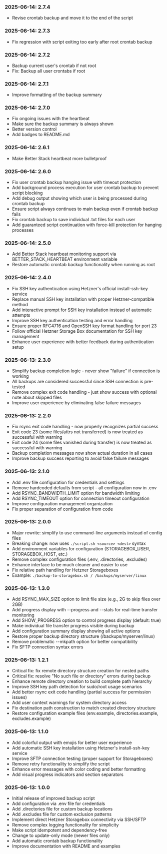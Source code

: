 ### 2025-06-14: 2.7.4

* Revise crontab backup and move it to the end of the script

### 2025-06-14: 2.7.3

* Fix regression with script exiting too early after root crontab backup

### 2025-06-14: 2.7.2

* Backup current user's crontab if not root
* Fix: Backup all user crontabs if root

### 2025-06-14: 2.7.1

* Improve formatting of the backup summary

### 2025-06-14: 2.7.0

* Fix ongoing issues with the heartbeat
* Make sure the backup summary is always shown
* Better version control
* Add badges to README.md

### 2025-06-14: 2.6.1

* Make Better Stack heartbeat more bulletproof

### 2025-06-14: 2.6.0

* Fix user crontab backup hanging issue with timeout protection
* Add background process execution for user crontab backup to prevent script blocking
* Add debug output showing which user is being processed during crontab backup
* Ensure script always continues to main backup even if crontab backup fails
* Fix crontab backup to save individual .txt files for each user
* Add guaranteed script continuation with force-kill protection for hanging processes

### 2025-06-14: 2.5.0

* Add Better Stack heartbeat monitoring support via BETTER_STACK_HEARTBEAT environment variable
* Restore automatic crontab backup functionality when running as root

### 2025-06-14: 2.4.0

* Fix SSH key authentication using Hetzner's official install-ssh-key service
* Replace manual SSH key installation with proper Hetzner-compatible method
* Add interactive prompt for SSH key installation instead of automatic attempts
* Improve SSH key authentication testing and error handling
* Ensure proper RFC4716 and OpenSSH key format handling for port 23
* Follow official Hetzner Storage Box documentation for SSH key management
* Enhance user experience with better feedback during authentication setup

### 2025-06-13: 2.3.0

* Simplify backup completion logic - never show "failure" if connection is working
* All backups are considered successful since SSH connection is pre-tested
* Remove complex exit code handling - just show success with optional note about skipped files
* Improve user experience by eliminating false failure messages

### 2025-06-13: 2.2.0

* Fix rsync exit code handling - now properly recognizes partial success
* Exit code 23 (some files/attrs not transferred) is now treated as successful with warning
* Exit code 24 (some files vanished during transfer) is now treated as successful with warning
* Backup completion messages now show actual duration in all cases
* Improve backup success reporting to avoid false failure messages

### 2025-06-13: 2.1.0

* Add .env file configuration for credentials and settings
* Remove hardcoded defaults from script - all configuration now in .env
* Add RSYNC_BANDWIDTH_LIMIT option for bandwidth limiting
* Add RSYNC_TIMEOUT option for connection timeout configuration
* Improve configuration management organization
* Fix proper separation of configuration from code

### 2025-06-13: 2.0.0

* Major rewrite: simplify to use command-line arguments instead of config files
* Breaking change: now uses `./script.sh <source> <dest>` syntax
* Add environment variables for configuration (STORAGEBOX_USER, STORAGEBOX_HOST, etc.)
* Remove complex configuration files (.env, .directories, .excludes)
* Enhance interface to be much cleaner and easier to use
* Fix relative path handling for Hetzner Storageboxes
* Example: `./backup-to-storagebox.sh / /backups/myserver/linux`

### 2025-06-13: 1.3.0

* Add RSYNC_MAX_SIZE option to limit file size (e.g., 2G to skip files over 2GB)
* Add progress display with --progress and --stats for real-time transfer monitoring
* Add SHOW_PROGRESS option to control progress display (default: true)
* Make individual file transfer progress visible during backup
* Add configuration summary display showing all active options
* Restore proper backup directory structure (/backups/myserver/linux)
* Remove problematic --mkpath option for better compatibility
* Fix SFTP connection syntax errors

### 2025-06-13: 1.2.1

* Critical fix: fix remote directory structure creation for nested paths
* Critical fix: resolve "No such file or directory" errors during backup
* Enhance remote directory creation to build complete path hierarchy
* Improve SSH key path detection for sudo/root usage scenarios
* Add better rsync exit code handling (partial success for permission issues)
* Add user context warnings for system directory access
* Fix destination path construction to match created directory structure
* Restore configuration example files (env.example, directories.example, excludes.example)

### 2025-06-13: 1.1.0

* Add colorful output with emojis for better user experience
* Add automatic SSH key installation using Hetzner's install-ssh-key service
* Improve SFTP connection testing (proper support for Storageboxes)
* Remove retry functionality to simplify the script
* Enhance error messages with color coding and better formatting
* Add visual progress indicators and section separators

### 2025-06-13: 1.0.0

* Initial release of improved backup script
* Add configuration via .env file for credentials
* Add .directories file for custom backup locations
* Add .excludes file for custom exclusion patterns
* Implement direct Hetzner Storagebox connectivity via SSH/SFTP
* Remove complex logging functionality for simplicity
* Make script idempotent and dependency-free
* Change to update-only mode (newer files only)
* Add automatic crontab backup functionality
* Improve documentation with README and examples 